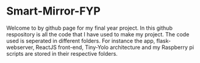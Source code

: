 # Smart-Mirror-FYP


Welcome to by github page for my final year project. In this github respository is all the code that I have used to make 
my project. The code used is seperated in different folders. For instance the app, flask-webserver, ReactJS front-end, Tiny-Yolo architecture
and my Raspberry pi scripts are stored in their respective folders. 

